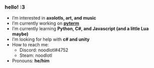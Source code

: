 ### hello! :3

- I’m interested in **axolotls, art, and music**
- I’m currently working on **[pyterm](https://github.com/noodlotl/pyterm)**
- I’m currently learning **Python, C#, and Javascript (and a little Lua maybe)**
- I’m looking for help with **c# and unity**
- How to reach me:
    - Discord: noodlotl#4752
    - Steam: noodlotl
- Pronouns: **he/him**
